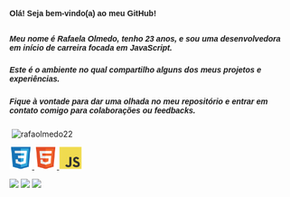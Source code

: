 <h4 align="left" style="font-family:Sans-Serif;">Olá! Seja bem-vindo(a) ao meu GitHub!</h4>

##

<h5 align="left" style="font-family:Sans-Serif;">Meu nome é Rafaela Olmedo, tenho 23 anos, e sou uma desenvolvedora em início de carreira focada em JavaScript.</h5>
<h5 align="left" style="font-family:Sans-Serif;">Este é o ambiente no qual compartilho alguns dos meus projetos e experiências.</h5>
<h5 align="left" style="font-family:Sans-Serif;">Fique à vontade para dar uma olhada no meu repositório e entrar em contato comigo para colaborações ou feedbacks.</h5>

<p>&nbsp;<img align="center" src="https://github-readme-stats.vercel.app/api?username=rafaolmedo22&show_icons=true&locale=en" alt="rafaolmedo22" /></p>

<p align="left"> <a href="https://www.w3schools.com/css/" target="_blank" rel="noreferrer"> <img src="https://raw.githubusercontent.com/devicons/devicon/master/icons/css3/css3-original.svg" alt="css3" width="40" height="40"/> </a> <a href="https://www.w3.org/html/" target="_blank" rel="noreferrer"> <img src="https://raw.githubusercontent.com/devicons/devicon/master/icons/html5/html5-original.svg" alt="html5" width="40" height="40"/> </a> <a href="https://developer.mozilla.org/en-US/docs/Web/JavaScript" target="_blank" rel="noreferrer"> <img src="https://raw.githubusercontent.com/devicons/devicon/master/icons/javascript/javascript-original.svg" alt="javascript" width="40" height="40"/> </a> 
  
<p align="left"> <a href="https://www.linkedin.com/in/rafaelaolmedo" target="_blank"><img src="https://img.shields.io/badge/-LinkedIn-%230077B5?style=for-the-badge&logo=linkedin&logoColor=white" target="_blank"></a> <a href="https://instagram.com/_imrafaa/" target="_blank"> <img src="https://img.shields.io/badge/-Instagram-%23E4405F?style=for-the-badge&logo=instagram&logoColor=white" target="_blank"></a> <a href="mailto:rafaolmedoo22@gmail.com" target="_blank"> <img src="https://img.shields.io/badge/Gmail-D14836?style=for-the-badge&logo=gmail&logoColor=white" target="_blank"> </a> </p>
